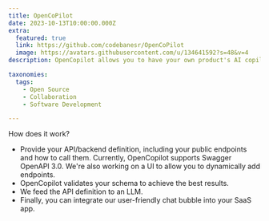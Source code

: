 ```yaml
---
title: OpenCoPilot
date: 2023-10-13T10:00:00.000Z
extra:
  featured: true
  link: https://github.com/codebanesr/OpenCoPilot
  image: https://avatars.githubusercontent.com/u/134641592?s=48&v=4
description: OpenCopilot allows you to have your own product's AI copilot. It integrates with your underlying APIs and is able to execute API calls whenever needed. It uses LLMs to determine if the user's request requires calling an API endpoint. Then, it decides which endpoint to call and passes the appropriate payload based on the given API definition.

taxonomies:
  tags:
    - Open Source
    - Collaboration
    - Software Development

---
```


How does it work?

- Provide your API/backend definition, including your public endpoints and how to call them. Currently, OpenCopilot supports Swagger OpenAPI 3.0. We're also working on a UI to allow you to dynamically add endpoints.
- OpenCopilot validates your schema to achieve the best results.
- We feed the API definition to an LLM.
- Finally, you can integrate our user-friendly chat bubble into your SaaS app.
